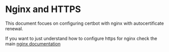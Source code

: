 # Nginx and HTTPS


This document focues on configuring certbot with nginx with autocertificate renewal.


If you want to just understand how to configure https for nginx check the main [nginx documentation](./README.md)
